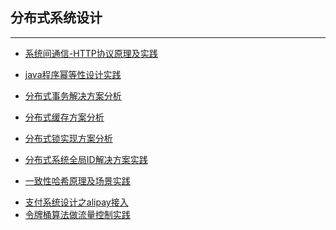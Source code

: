 ## 分布式系统设计

***

[comment]: <> (#### 系统间通信)

- [系统间通信-HTTP协议原理及实践](docs/distribute/系统间通信之HTTP协议原理实践.md)

- [java程序幂等性设计实践](/docs/distribute/java程序幂等性设计实践.md)

[comment]: <> (#### 分布式事务)

- [分布式事务解决方案分析](/docs/distribute/分布式事务解决方案分析.md)

[comment]: <> (#### 分布式缓存)

- [分布式缓存方案分析](docs/distribute/分布式缓存方案分析实践.md)

[comment]: <> (#### 分布式锁)

- [分布式锁实现方案分析](/docs/distribute/分布式锁实现方案分析.md)

[comment]: <> (#### 全局ID解决方案)

- [分布式系统全局ID解决方案实践](/docs/distribute/分布式系统全局ID解决方案实践.md)

[comment]: <> (#### 一致性hash)

- [一致性哈希原理及场景实践](/docs/distribute/一致性哈希原理及场景实践.md)

[comment]: <> (#### 负载均衡)

[comment]: <> (场景设计)

- [支付系统设计之alipay接入](/docs/distribute/支付系统设计之alipay接入.md)
- [令牌桶算法做流量控制实践](/docs/distribute/令牌桶算法做流量控制实践.md)

